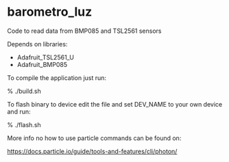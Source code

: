 # barometro_luz
Code to read data from BMP085 and TSL2561 sensors

Depends on libraries:
- Adafruit_TSL2561_U
- Adafruit_BMP085

To compile the application just run:

% ./build.sh

To flash binary to device edit the file and set DEV_NAME to your own device and run:

% ./flash.sh

More info no how to use particle commands can be found on:

https://docs.particle.io/guide/tools-and-features/cli/photon/
